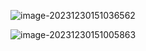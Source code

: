 ![image-20231230151036562](https://ttqblogimg.oss-cn-beijing.aliyuncs.com/image-20231230151036562.png)



![image-20231230151005863](https://ttqblogimg.oss-cn-beijing.aliyuncs.com/image-20231230151005863.png)